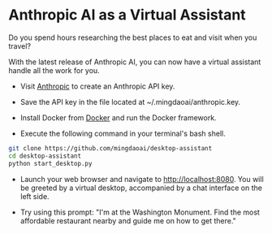 # Anthropic AI as a Virtual Assistant

Do you spend hours researching the best places to eat and visit when you travel?

With the latest release of Anthropic AI, you can now have a virtual assistant handle all the work for you.

* Visit [Anthropic](https://console.anthropic.com/dashboard) to create an Anthropic API key.

* Save the API key in the file located at ~/.mingdaoai/anthropic.key.

* Install Docker from [Docker](https://www.docker.com/products/docker-desktop) and run the Docker framework.

* Execute the following command in your terminal's bash shell.

```bash
git clone https://github.com/mingdaoai/desktop-assistant
cd desktop-assistant
python start_desktop.py
```

* Launch your web browser and navigate to [http://localhost:8080](http://localhost:8080). You will be greeted by a virtual desktop, accompanied by a chat interface on the left side.

* Try using this prompt: "I'm at the Washington Monument. Find the most affordable restaurant nearby and guide me on how to get there."